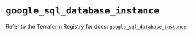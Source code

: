 # `google_sql_database_instance`

Refer to the Terraform Registry for docs: [`google_sql_database_instance`](https://registry.terraform.io/providers/drfaust92/google/4.16.4/docs/resources/sql_database_instance).
